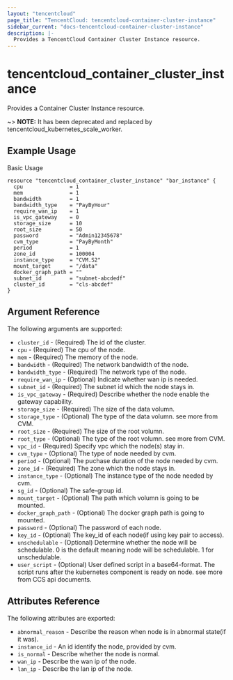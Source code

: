```yaml
---
layout: "tencentcloud"
page_title: "TencentCloud: tencentcloud-container-cluster-instance"
sidebar_current: "docs-tencentcloud-container-cluster-instance"
description: |-
  Provides a TencentCloud Container Cluster Instance resource.
---
```


# tencentcloud_container_cluster_instance

Provides a Container Cluster Instance resource.

~> **NOTE:** It has been deprecated and replaced by  tencentcloud_kubernetes_scale_worker.

## Example Usage

Basic Usage

```hcl
resource "tencentcloud_container_cluster_instance" "bar_instance" {
  cpu               = 1
  mem               = 1
  bandwidth         = 1
  bandwidth_type    = "PayByHour"
  require_wan_ip    = 1
  is_vpc_gateway    = 0
  storage_size      = 10
  root_size         = 50
  password          = "Admin12345678"
  cvm_type          = "PayByMonth"
  period            = 1
  zone_id           = 100004
  instance_type     = "CVM.S2"
  mount_target      = "/data"
  docker_graph_path = ""
  subnet_id         = "subnet-abcdedf"
  cluster_id        = "cls-abcdef"
}
```

## Argument Reference

The following arguments are supported:

* `cluster_id` - (Required) The id of the cluster.
* `cpu` - (Required) The cpu of the node.
* `mem` - (Required) The memory of the node.
* `bandwidth` - (Required) The network bandwidth of the node.
* `bandwidth_type` - (Required) The network type of the node.
* `require_wan_ip` - (Optional) Indicate whether wan ip is needed.
* `subnet_id` - (Required) The subnet id which the node stays in.
* `is_vpc_gateway` - (Required) Describe whether the node enable the gateway capability.
* `storage_size` - (Required) The size of the data volumn.
* `storage_type` - (Optional) The type of the data volumn. see more from CVM.
* `root_size` - (Required) The size of the root volumn.
* `root_type` - (Optional) The type of the root volumn. see more from CVM.
* `vpc_id` - (Required) Specify vpc which the node(s) stay in.
* `cvm_type` - (Optional) The type of node needed by cvm.
* `period` - (Optional) The puchase duration of the node needed by cvm.
* `zone_id` - (Required) The zone which the node stays in.
* `instance_type` - (Optional) The instance type of the node needed by cvm.
* `sg_id` - (Optional) The safe-group id.
* `mount_target` - (Optional) The path which volumn is going to be mounted.
* `docker_graph_path` - (Optional) The docker graph path is going to mounted.
* `password` - (Optional) The password of each node.
* `key_id` - (Optional) The key_id of each node(if using key pair to access).
* `unschedulable` - (Optional) Determine whether the node will be schedulable. 0 is the default meaning node will be schedulable. 1 for unschedulable.
* `user_script` - (Optional) User defined script in a base64-format. The script runs after the kubernetes component is ready on node. see more from CCS api documents.

## Attributes Reference

The following attributes are exported:

* `abnormal_reason` - Describe the reason when node is in abnormal state(if it was).
* `instance_id` - An id identify the node, provided by cvm.
* `is_normal` - Describe whether the node is normal.
* `wan_ip` - Describe the wan ip of the node.
* `lan_ip` - Describe the lan ip of the node.
